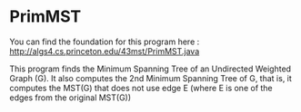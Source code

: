 PrimMST
=======

You can find the foundation for this program here : http://algs4.cs.princeton.edu/43mst/PrimMST.java

This program finds the Minimum Spanning Tree of an Undirected Weighted Graph (G).
It also computes the 2nd Minimum Spanning Tree of G, that is, it computes the MST(G) that does not use edge E (where E is one of the edges from the original MST(G))
